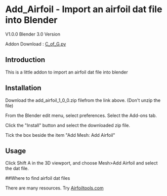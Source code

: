 # Add_Airfoil - Import an airfoil dat file into Blender
   
V1.0.0 Blender 3.0 Version

Addon Download : [C_of_G.py](https://github.com/nerk987/add_airfoil/releases/download/v1.0.0/add_airfoil_1_0_0.zip) 

## Introduction
This is a little addon to import an airfoil dat file into blender

## Installation
Download the add_airfoil_1_0_0.zip filefrom the link above. (Don't unzip the file)

From the Blender edit menu, select preferences. Select the Add-ons tab.

Click the "Install" button and select the downloaded zip file.

Tick the box beside the item "Add Mesh: Add Airfoil"

## Usage

Click Shift A in the 3D viewport, and choose Mesh>Add Airfoil and select the dat file.

##Where to find airfoil dat files

There are many resources. Try [Airfoiltools.com](https://airfoiltools.com)








 